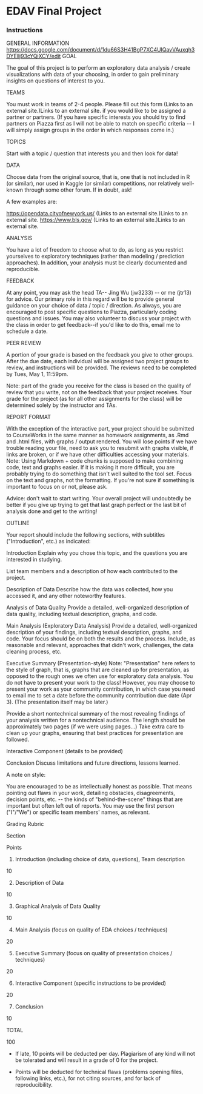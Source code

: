 # EDAV Final Project
### Instructions
GENERAL INFORMATION
https://docs.google.com/document/d/1du66S3H41BgP7XC4UlQavVAuxqh3DYEllj93cYQiXCY/edit
GOAL

The goal of this project is to perform an exploratory data analysis / create visualizations with data of your choosing, in order to gain preliminary insights on questions of interest to you.

 

TEAMS

You must work in teams of 2-4 people. Please fill out this form (Links to an external site.)Links to an external site. if you would like to be assigned a partner or partners.  (If you have specific interests you should try to find partners on Piazza first as I will not be able to match on specific criteria -- I will simply assign groups in the order in which responses come in.)

 

TOPICS

Start with a topic / question that interests you and then look for data!

 

DATA

Choose data from the original source, that is, one that is not included in R (or similar), nor used in Kaggle (or similar) competitions, nor relatively well-known through some other forum. If in doubt, ask! 

A few examples are:

https://opendata.cityofnewyork.us/ (Links to an external site.)Links to an external site.                    https://www.bls.gov/ (Links to an external site.)Links to an external site.

 

ANALYSIS

You have a lot of freedom to choose what to do, as long as you restrict yourselves to exploratory techniques (rather than modeling / prediction approaches). In addition, your analysis must be clearly documented and reproducible.

 

FEEDBACK

At any point, you may ask the head TA-- Jing Wu (jw3233) -- or me (jtr13) for advice. Our primary role in this regard will be to provide general guidance on your choice of data / topic / direction. As always, you are encouraged to post specific questions to Piazza, particularly coding questions and issues. You may also volunteer to discuss your project with the class in order to get feedback--if you'd like to do this, email me to schedule a date.

 

PEER REVIEW

A portion of your grade is based on the feedback you give to other groups. After the due date, each individual will be assigned two project groups to review, and instructions will be provided.  The reviews need to be completed by Tues, May 1, 11:59pm.

Note: part of the grade you receive for the class is based on the quality of review that you write, not on the feedback that your project receives. Your grade for the project (as for all other assignments for the class) will be determined solely by the instructor and TAs.

 

REPORT FORMAT

With the exception of the interactive part, your project should be submitted to CourseWorks in the same manner as homework assignments, as .Rmd and .html files, with graphs / output rendered. You will lose points if we have trouble reading your file, need to ask you to resubmit with graphs visible, if links are broken, or if we have other difficulties accessing your materials. Note: Using Markdown + code chunks is supposed to make combining code, text and graphs easier. If it is making it more difficult, you are probably trying to do something that isn't well suited to the tool set. Focus on the text and graphs, not the formatting. If you're not sure if something is important to focus on or not, please ask.

Advice: don't wait to start writing.  Your overall project will undoubtedly be better if you give up trying to get that last graph perfect or the last bit of analysis done and get to the writing!

 

OUTLINE

Your report should include the following sections, with subtitles ("Introduction", etc.) as indicated:

 

Introduction
Explain why you chose this topic, and the questions you are interested in studying.

List team members and a description of how each contributed to the project.

 

Description of Data
Describe how the data was collected, how you accessed it, and any other noteworthy features.

 

Analysis of Data Quality
Provide a detailed, well-organized description of data quality, including textual description, graphs, and code.

 

Main Analysis (Exploratory Data Analysis)
Provide a detailed, well-organized description of your findings, including textual description, graphs, and code.  Your focus should be on both the results and the process. Include, as reasonable and relevant, approaches that didn't work, challenges, the data cleaning process, etc.

  

Executive Summary (Presentation-style)
Note: "Presentation" here refers to the style of graph, that is, graphs that are cleaned up for presentation, as opposed to the rough ones we often use for exploratory data analysis. You do not have to present your work to the class! However, you may choose to present your work as your community contribution, in which case you need to email me to set a date before the community contribution due date (Apr 3). (The presentation itself may be later.)

Provide a short nontechnical summary of the most revealing findings of your analysis  written for a nontechnical audience. The length should be approximately two pages (if we were using pages...) Take extra care to clean up your graphs, ensuring that best practices for presentation are followed.

 

Interactive Component (details to be provided)
 

Conclusion
Discuss limitations and future directions, lessons learned.

 

A note on style:

You are encouraged to be as intellectually honest as possible. That means pointing out flaws in your work, detailing obstacles, disagreements, decision points, etc. -- the kinds of "behind-the-scene" things that are important but often left out of reports. You may use the first person ("I"/"We") or specific team members' names, as relevant.

 

Grading Rubric

Section

Points

1. Introduction (including choice of data, questions), Team description

 10

2. Description of Data

 10

3. Graphical Analysis of Data Quality

 10

4. Main Analysis (focus on quality of EDA choices / techniques)

 20

5. Executive Summary (focus on quality of presentation choices / techniques)

 20

6. Interactive Component (specific instructions to be provided)

 20

7. Conclusion

 10

TOTAL

100

* If late, 10 points will be deducted per day.  Plagiarism of any kind will not be tolerated and will result in a grade of 0 for the project.

* Points will be deducted for technical flaws (problems opening files, following links, etc.), for not citing sources, and for lack of reproducibility.
